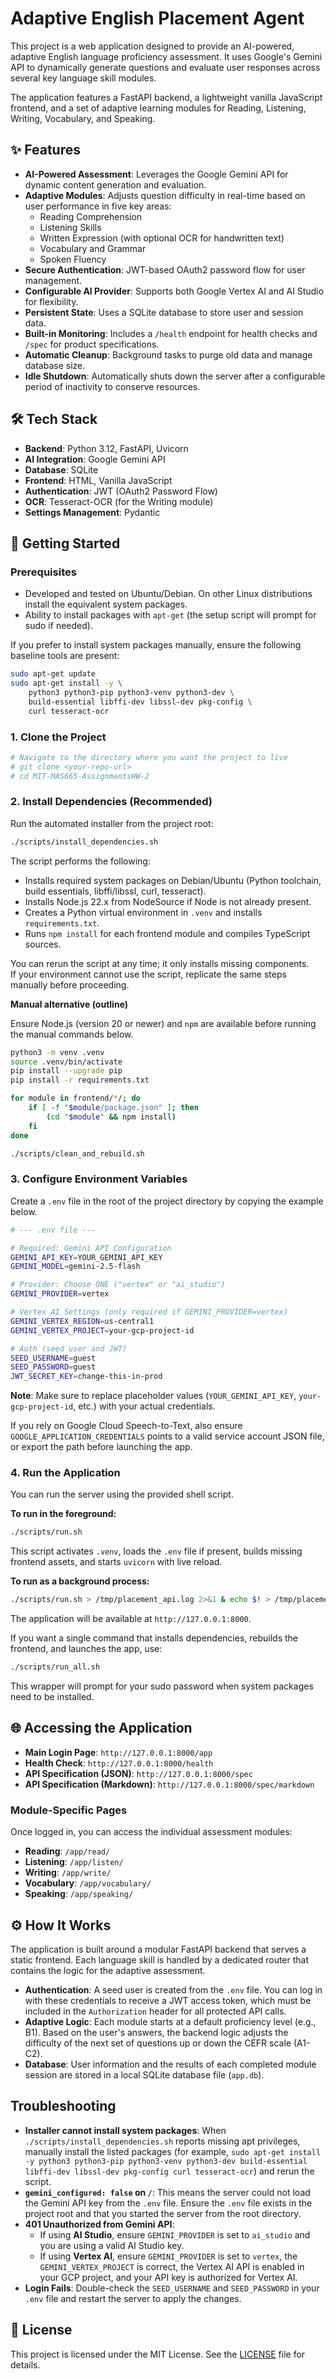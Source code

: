 # Adaptive English Placement Agent

This project is a web application designed to provide an AI-powered, adaptive English language proficiency assessment. It uses Google's Gemini API to dynamically generate questions and evaluate user responses across several key language skill modules.

The application features a FastAPI backend, a lightweight vanilla JavaScript frontend, and a set of adaptive learning modules for Reading, Listening, Writing, Vocabulary, and Speaking.

## ✨ Features

-   **AI-Powered Assessment**: Leverages the Google Gemini API for dynamic content generation and evaluation.
-   **Adaptive Modules**: Adjusts question difficulty in real-time based on user performance in five key areas:
    -   Reading Comprehension
    -   Listening Skills
    -   Written Expression (with optional OCR for handwritten text)
    -   Vocabulary and Grammar
    -   Spoken Fluency
-   **Secure Authentication**: JWT-based OAuth2 password flow for user management.
-   **Configurable AI Provider**: Supports both Google Vertex AI and AI Studio for flexibility.
-   **Persistent State**: Uses a SQLite database to store user and session data.
-   **Built-in Monitoring**: Includes a `/health` endpoint for health checks and `/spec` for product specifications.
-   **Automatic Cleanup**: Background tasks to purge old data and manage database size.
-   **Idle Shutdown**: Automatically shuts down the server after a configurable period of inactivity to conserve resources.

## 🛠️ Tech Stack

-   **Backend**: Python 3.12, FastAPI, Uvicorn
-   **AI Integration**: Google Gemini API
-   **Database**: SQLite
-   **Frontend**: HTML, Vanilla JavaScript
-   **Authentication**: JWT (OAuth2 Password Flow)
-   **OCR**: Tesseract-OCR (for the Writing module)
-   **Settings Management**: Pydantic

## 🚀 Getting Started

### Prerequisites

-   Developed and tested on Ubuntu/Debian. On other Linux distributions install the equivalent system packages.
-   Ability to install packages with `apt-get` (the setup script will prompt for sudo if needed).

If you prefer to install system packages manually, ensure the following baseline tools are present:

```bash
sudo apt-get update
sudo apt-get install -y \
    python3 python3-pip python3-venv python3-dev \
    build-essential libffi-dev libssl-dev pkg-config \
    curl tesseract-ocr
```

### 1. Clone the Project

```bash
# Navigate to the directory where you want the project to live
# git clone <your-repo-url>
# cd MIT-MAS665-AssignmentsHW-2
```

### 2. Install Dependencies (Recommended)

Run the automated installer from the project root:

```bash
./scripts/install_dependencies.sh
```

The script performs the following:

-   Installs required system packages on Debian/Ubuntu (Python toolchain, build essentials, libffi/libssl, curl, tesseract).
-   Installs Node.js 22.x from NodeSource if Node is not already present.
-   Creates a Python virtual environment in `.venv` and installs `requirements.txt`.
-   Runs `npm install` for each frontend module and compiles TypeScript sources.

You can rerun the script at any time; it only installs missing components.  
If your environment cannot use the script, replicate the same steps manually before proceeding.

**Manual alternative (outline)**

Ensure Node.js (version 20 or newer) and `npm` are available before running the manual commands below.

```bash
python3 -m venv .venv
source .venv/bin/activate
pip install --upgrade pip
pip install -r requirements.txt

for module in frontend/*/; do
    if [ -f "$module/package.json" ]; then
        (cd "$module" && npm install)
    fi
done

./scripts/clean_and_rebuild.sh
```

### 3. Configure Environment Variables

Create a `.env` file in the root of the project directory by copying the example below.

```bash
# --- .env file ---

# Required: Gemini API Configuration
GEMINI_API_KEY=YOUR_GEMINI_API_KEY
GEMINI_MODEL=gemini-2.5-flash

# Provider: Choose ONE ("vertex" or "ai_studio")
GEMINI_PROVIDER=vertex

# Vertex AI Settings (only required if GEMINI_PROVIDER=vertex)
GEMINI_VERTEX_REGION=us-central1
GEMINI_VERTEX_PROJECT=your-gcp-project-id

# Auth (seed user and JWT)
SEED_USERNAME=guest
SEED_PASSWORD=guest
JWT_SECRET_KEY=change-this-in-prod
```

**Note**: Make sure to replace placeholder values (`YOUR_GEMINI_API_KEY`, `your-gcp-project-id`, etc.) with your actual credentials.

If you rely on Google Cloud Speech-to-Text, also ensure `GOOGLE_APPLICATION_CREDENTIALS` points to a valid service account JSON file, or export the path before launching the app.

### 4. Run the Application

You can run the server using the provided shell script.

**To run in the foreground:**

```bash
./scripts/run.sh
```

This script activates `.venv`, loads the `.env` file if present, builds missing frontend assets, and starts `uvicorn` with live reload.

**To run as a background process:**

```bash
./scripts/run.sh > /tmp/placement_api.log 2>&1 & echo $! > /tmp/placement_api.pid
```

The application will be available at `http://127.0.0.1:8000`.

If you want a single command that installs dependencies, rebuilds the frontend, and launches the app, use:

```bash
./scripts/run_all.sh
```

This wrapper will prompt for your sudo password when system packages need to be installed.

## 🌐 Accessing the Application

-   **Main Login Page**: `http://127.0.0.1:8000/app`
-   **Health Check**: `http://127.0.0.1:8000/health`
-   **API Specification (JSON)**: `http://127.0.0.1:8000/spec`
-   **API Specification (Markdown)**: `http://127.0.0.1:8000/spec/markdown`

### Module-Specific Pages

Once logged in, you can access the individual assessment modules:

-   **Reading**: `/app/read/`
-   **Listening**: `/app/listen/`
-   **Writing**: `/app/write/`
-   **Vocabulary**: `/app/vocabulary/`
-   **Speaking**: `/app/speaking/`

## ⚙️ How It Works

The application is built around a modular FastAPI backend that serves a static frontend. Each language skill is handled by a dedicated router that contains the logic for the adaptive assessment.

-   **Authentication**: A seed user is created from the `.env` file. You can log in with these credentials to receive a JWT access token, which must be included in the `Authorization` header for all protected API calls.
-   **Adaptive Logic**: Each module starts at a default proficiency level (e.g., B1). Based on the user's answers, the backend logic adjusts the difficulty of the next set of questions up or down the CEFR scale (A1-C2).
-   **Database**: User information and the results of each completed module session are stored in a local SQLite database file (`app.db`).

## Troubleshooting

-   **Installer cannot install system packages**: When `./scripts/install_dependencies.sh` reports missing apt privileges, manually install the listed packages (for example, `sudo apt-get install -y python3 python3-pip python3-venv python3-dev build-essential libffi-dev libssl-dev pkg-config curl tesseract-ocr`) and rerun the script.
-   **`gemini_configured: false` on `/`**: This means the server could not load the Gemini API key from the `.env` file. Ensure the `.env` file exists in the project root and that you started the server from the root directory.
-   **401 Unauthorized from Gemini API**:
    -   If using **AI Studio**, ensure `GEMINI_PROVIDER` is set to `ai_studio` and you are using a valid AI Studio key.
    -   If using **Vertex AI**, ensure `GEMINI_PROVIDER` is set to `vertex`, the `GEMINI_VERTEX_PROJECT` is correct, the Vertex AI API is enabled in your GCP project, and your API key is authorized for Vertex AI.
-   **Login Fails**: Double-check the `SEED_USERNAME` and `SEED_PASSWORD` in your `.env` file and restart the server to apply the changes.

## 📄 License

This project is licensed under the MIT License. See the [LICENSE](LICENSE) file for details.
